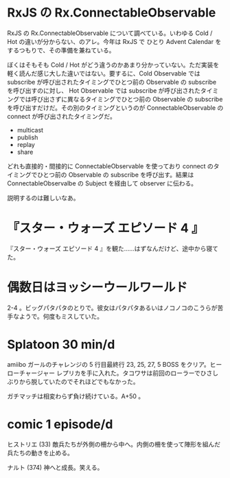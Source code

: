 # RxJS の Rx.ConnectableObservable

RxJS の Rx.ConnectableObservable について調べている。いわゆる Cold / Hot の違いが分からない、のアレ。今年は RxJS で ひとり Advent Calendar をするつもりで、その準備を兼ねている。

ぼくはそもそも Cold / Hot がどう違うのかあまり分かっていない。ただ実装を軽く読んだ感じ大した違いではない。要するに、Cold Observable では subscribe が呼び出されたタイミングでひとつ前の Observable の subscribe を呼び出すのに対し、 Hot Observable では subscribe が呼び出されたタイミングでは呼び出さずに異なるタイミングでひとつ前の Observable の subscribe を呼び出すだけだ。その別のタイミングというのが ConnectableObservable の connect が呼び出されたタイミングだ。

- multicast
- publish
- replay
- share

どれも直接的・間接的に ConnectableObservable を使っており connect のタイミングでひとつ前の Observable の subscribe を呼び出す。結果は ConnectableObservalbe の Subject を経由して observer に伝わる。

説明するのは難しいなあ。

# 『スター・ウォーズ エピソード 4 』

『スター・ウォーズ エピソード 4 』を観た……はずなんだけど、途中から寝てた。

# 偶数日はヨッシーウールワールド

2-4 。ビッグパタパタのとりで。彼女はパタパタあるいはノコノコのこうらが苦手なようで。何度もミスしていた。

# Splatoon 30 min/d

amiibo ガールのチャレンジの 5 行目最終行 23, 25, 27, 5 BOSS をクリア。ヒーローチャージャー レプリカを手に入れた。タコワサは前回のローラーでひさしぶりから脱していたのでそれほどでもなかった。

ガチマッチは相変わらず負け続けている。A+50 。

# comic 1 episode/d

ヒストリエ (33) 敵兵たちが外側の柵から中へ。内側の柵を使って陣形を組んだ兵たちの動きを止める。

ナルト (374) 神へと成長。笑える。
